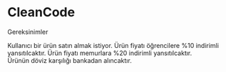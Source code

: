 # CleanCode

Gereksinimler

Kullanıcı bir ürün satın almak istiyor.
Ürün fiyatı öğrencilere %10 indirimli yansıtılcaktır. 
Ürün fiyatı memurlara %20 indirimli yansıtılcaktır.  
Ürünün döviz karşılığı bankadan alıncaktır.
